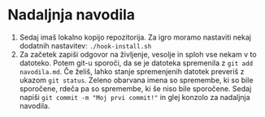 # Nadaljnja navodila

1. Sedaj imaš lokalno kopijo repozitorija.
   Za igro moramo nastaviti nekaj dodatnih nastavitev:
   `./hook-install.sh`
2. Za začetek zapiši odgovor na življenje, vesolje in sploh vse nekam v to datoteko.
   Potem git-u sporoči, da se je datoteka spremenila z
   `git add navodila.md`.
   Če želiš, lahko stanje spremenjenih datotek preveriš z ukazom
   `git status`.
   Zeleno obarvana imena so spremembe, ki so bile sporočene, rdeča pa so spremembe,
   ki še niso bile sporočene.
   Sedaj napiši
   `git commit -m "Moj prvi commit!"`
   in glej konzolo za nadaljnja navodila.
